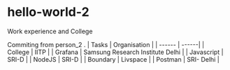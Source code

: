 # hello-world-2
Work experience and College

Commiting from person_2 .
| Tasks | Organisation |
| ------ | ------|
| College | IITP |
| Grafana | Samsung Research Institute Delhi |
| Javascript | SRI-D |
| NodeJS | SRI-D |
| Boundary | Livspace |
| Postman | SRI- Delhi | 
